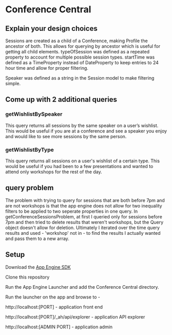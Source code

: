 # Conference Central

## Explain your design choices

Sessions are created as a child of a Conference, making Profile the ancestor of both. This allows for querying by ancestor which is useful for getting all child elements. typeOfSession was defined as a repeated property to account for multiple possible session types. startTime was defined as a TimeProperty instead of DateProperty to keep entries to 24 hour time and allow for proper filtering.

Speaker was defined as a string in the Session model to make filtering simple.  

## Come up with 2 additional queries

### getWishlistBySpeaker
This query returns all sessions by the same speaker on a user’s wishlist. This would be useful if you are at a conference and see a speaker you enjoy and would like to see more sessions by the same person. 

### getWishlistByType
This query returns all sessions on a user's wishlist of a certain type. This would be useful if you had been to a few presentations and wanted to attend only workshops for the rest of the day.  

## query problem
The problem with trying to query for sessions that are both before 7pm and are not workshops is that the app engine does not allow for two inequality filters to be applied to two seperate properties in one query. In getConferenceSessionsProblem, at first I queried only for sessions before 7pm and then tried to delete results that weren't workshops, but the Query object doesn't allow for deletion. Ultimately I iterated over the time query results and used - 'workshop' not in - to find the results I actually wanted and pass them to a new array.  

## Setup
Download the [App Engine SDK](https://cloud.google.com/appengine/downloads)

Clone this repository

Run the App Engine Launcher and add the Conference Central directory.

Run the launcher on the app and browse to -

http://localhost:[PORT] - application front end

http://localhost:[PORT]/_ah/api/explorer - application API explorer

http://localhost:[ADMIN PORT] - application admin

